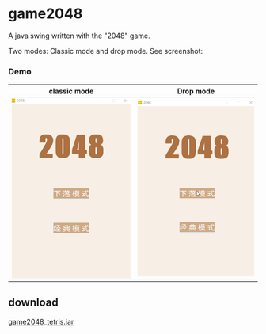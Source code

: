 # game2048
A java swing written with the "2048" game.

Two modes:
Classic mode and drop mode. See screenshot:

### Demo
**classic mode**             |  **Drop mode**
:-------------------------:|:-------------------------:
![classic mode](https://github.com/brandonbai/game2048/blob/master/screenshot2.gif)  |  ![Drop mode](https://github.com/brandonbai/game2048/blob/master/screenshot1.gif)

## download

[game2048_tetris.jar](https://github.com/brandonbai/game2048/blob/master/game2048_tetris.jar?raw=true)
